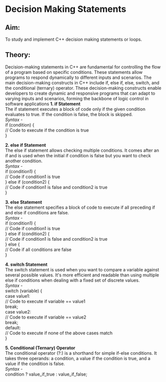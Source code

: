 # Decision Making Statements
## Aim: 
To study and implement C++ decision making statements or loops.

## Theory:
Decision-making statements in C++ are fundamental for controlling the flow of a program based on specific conditions. These statements allow programs to respond dynamically to different inputs and scenarios. The main decision-making constructs in C++ include if, else if, else, switch, and the conditional (ternary) operator. These decision-making constructs enable developers to create dynamic and responsive programs that can adapt to varying inputs and scenarios, forming the backbone of logic control in software applications
**1. if Statement**
<br/>The if statement executes a block of code only if the given condition evaluates to true. If the condition is false, the block is skipped.
<br/>*Syntax -*
<br/>if (condition) {
<br/>    // Code to execute if the condition is true
<br/>}

**2. else if Statement**
<br/>The else if statement allows checking multiple conditions. It comes after an if and is used when the initial if condition is false but you want to check another condition.
<br/>*Syntax -*
<br/>if (condition1) {
<br/>    // Code if condition1 is true
<br/>} else if (condition2) {
<br/>    // Code if condition1 is false and condition2 is true
<br/>}

**3. else Statement**
<br/>The else statement specifies a block of code to execute if all preceding if and else if conditions are false.
<br/>*Syntax -*
<br/>if (condition1) {
<br/>    // Code if condition1 is true
<br/>} else if (condition2) {
<br/>    // Code if condition1 is false and condition2 is true
<br/>} else {
<br/>    // Code if all conditions are false
<br/>}

**4. switch Statement**
<br/>The switch statement is used when you want to compare a variable against several possible values. It's more efficient and readable than using multiple else if conditions when dealing with a fixed set of discrete values.
<br/>*Syntax -*
<br/>switch (variable) {
<br/>    case value1:
<br/>        // Code to execute if variable == value1
<br/>        break;
<br/>    case value2:
<br/>        // Code to execute if variable == value2
<br/>        break;
<br/>    default:
<br/>        // Code to execute if none of the above cases match
<br/>}

**5. Conditional (Ternary) Operator**
<br/>The conditional operator (?:) is a shorthand for simple if-else conditions. It takes three operands: a condition, a value if the condition is true, and a value if the condition is false.
<br/>*Syntax -*
<br/>condition ? value_if_true : value_if_false;
